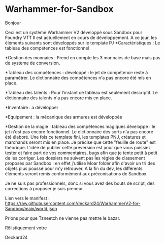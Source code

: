 # Warhammer-for-Sandbox
Bonjour 

Ceci est un système Warhammer V2 développé sous Sandbox pour Foundry VTT Il est actuellement en cours de développement. A ce jour, les éléments suivants sont développés sur le template PJ *Caractéristiques : Le tableau des compétences est fonctionnel

*Gestion des monnaies : Prend en compte les 3 monnaies de base mais pas de système de conversion.

*Tableau des compétences : développé : le jet de compétence reste à paramétrer. Le dictionnaire des compétences n'a pas encore été mis en place.

*Tableau des talents : Pour l'instant ce tableau est seulement descriptif. Le dictionnaire des talents n'a pas encore mis en place.

*Inventaire : a développer

*Equipement : la mécanique des armures est développée

*Gestion de la magie : tableau des compétences magiques développé : le jet n'est pas encore fonctionnel. Le dictionnaire des sorts n'a pas encore été élaboré. Une fois ce template fini, les templates PNJ, créatures et marchands seront mis en place. Je précise que cette "feuille de route" est théorique. L'idée de publier cette préversion est pour que vous puissiez tester et faire part de vos commentaires, bugs afin que je tente petit à petit de les corriger. Les dossiers ne suivent pas les règles de classement proposés par Sandbox : en effet j'utilise Moar folder afin d'avoir un tri des objets plus poussé pour m'y retrouver. A la fin du dev, les différents éléments seront remis conformément aux préconisations de Sandbox.

Je ne suis pas professionnels, donc si vous avez des bouts de script, des corrections à proposer je suis preneur.

Lien vers le manifest : https://raw.githubusercontent.com/deckard24/WarhammerV2-for-Sandbox/main/world.json

Prions pour que Tzneetch ne vienne pas mettre le bazar.

Rôlistiquement votre

Deckard24
